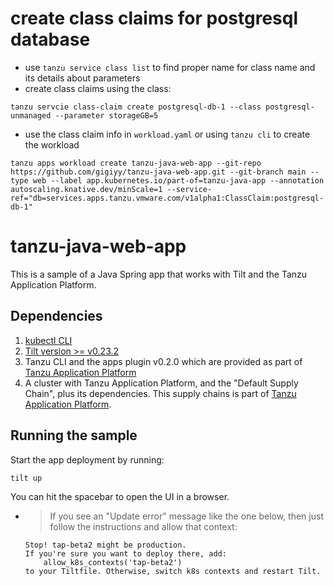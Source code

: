 # create class claims for postgresql database

- use `tanzu service class list` to find proper name for class name and its details about parameters
- create class claims using the class:
```
tanzu servcie class-claim create postgresql-db-1 --class postgresql-unmanaged --parameter storageGB=5
```
- use the class claim info in `workload.yaml` or using `tanzu cli` to create the workload
```
tanzu apps workload create tanzu-java-web-app --git-repo https://github.com/gigiyy/tanzu-java-web-app.git --git-branch main --type web --label app.kubernetes.io/part-of=tanzu-java-app --annotation autoscaling.knative.dev/minScale=1 --service-ref="db=services.apps.tanzu.vmware.com/v1alpha1:ClassClaim:postgresql-db-1"
```

# tanzu-java-web-app

This is a sample of a Java Spring app that works with Tilt and the Tanzu Application Platform.

## Dependencies
1. [kubectl CLI](https://kubernetes.io/docs/tasks/tools/)
1. [Tilt version >= v0.23.2](https://docs.tilt.dev/install.html)
1. Tanzu CLI and the apps plugin v0.2.0 which are provided as part of [Tanzu Application Platform](https://network.tanzu.vmware.com/products/tanzu-application-platform)
1. A cluster with Tanzu Application Platform, and the "Default Supply Chain", plus its dependencies. This supply chains is part of [Tanzu Application Platform](https://network.tanzu.vmware.com/products/tanzu-application-platform).

## Running the sample

Start the app deployment by running:

```
tilt up
```

You can hit the spacebar to open the UI in a browser. 

- > If you see an "Update error" message like the one below, then just follow the instructions and allow that context:
    ```
    Stop! tap-beta2 might be production.
    If you're sure you want to deploy there, add:
        allow_k8s_contexts('tap-beta2')
    to your Tiltfile. Otherwise, switch k8s contexts and restart Tilt.
    ```
